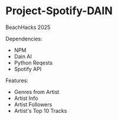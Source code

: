 # Project-Spotify-DAIN
BeachHacks 2025

Dependencies:
- NPM
- Dain AI
- Python Reqests
- Spotify API

Features:
- Genres from Artist
- Artist Info
- Artist Followers
- Artist's Top 10 Tracks
